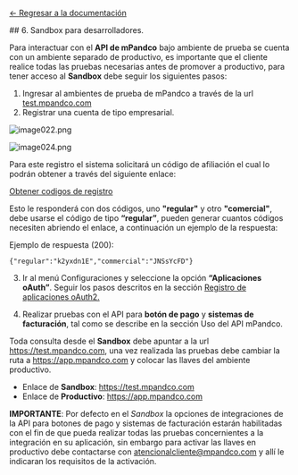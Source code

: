 [<- Regresar a la documentación]({{site.baseurl}}/)

<div id="step6"></div>
## 6. Sandbox para desarrolladores.

Para interactuar con el **API de mPandco** bajo ambiente de prueba se cuenta con un ambiente separado de productivo, es importante que el cliente realice todas las pruebas necesarias antes de promover a productivo, para tener acceso al **Sandbox** debe seguir los siguientes pasos:

1. Ingresar al ambientes de prueba de mPandco a través de la url [test.mpandco.com](https://test.mpandco.com)
2. Registrar una cuenta de tipo empresarial.

![image022.png]({{site.baseurl}}/images/image022.png)

![image024.png]({{site.baseurl}}/images/image024.png)

Para este registro el sistema solicitará un código de afiliación el cual lo podrán obtener a través del siguiente enlace:

  [Obtener codigos de registro](https://test.mpandco.com/bc38875a09308a2/codes.json?access_token=f21d867c420680a2e4b90e761a9e751f)

Esto le responderá con dos códigos, uno **"regular"** y otro **"comercial"**, debe usarse el código de tipo **“regular”**, pueden generar cuantos códigos necesiten abriendo el enlace, a continuación un ejemplo de la respuesta:

Ejemplo de respuesta (200):

    {"regular":"k2yxdn1E","commercial":"JNSsYcFD"}

3. Ir al menú Configuraciones y seleccione la opción **“Aplicaciones oAuth”**. Seguir los pasos descritos en la sección [Registro de aplicaciones oAuth2.]({{site.baseurl}}/docs/keys/step-4-1.html)

4. Realizar pruebas con el API para **botón de pago** y **sistemas de facturación**, tal como se describe en la sección Uso del API mPandco.

Toda consulta desde el **Sandbox** debe apuntar a la url https://test.mpandco.com, una vez realizada las pruebas debe cambiar la ruta a https://app.mpandco.com y colocar las llaves del ambiente productivo.

- Enlace de **Sandbox**: https://test.mpandco.com
- Enlace de **Productivo**: https://app.mpandco.com

**IMPORTANTE**: Por defecto en el _Sandbox_ la opciones de integraciones de la API para botones de pago y sistemas de facturación estarán habilitadas con el fin de que pueda realizar todas las pruebas concernientes a la integración en su aplicación, sin embargo para activar las llaves en productivo debe contactarse con atencionalcliente@mpandco.com y allí le indicaran los requisitos de la activación.
